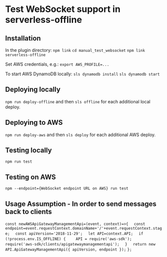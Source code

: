 # Test WebSocket support in serverless-offline

## Installation

In the plugin directory:
`npm link`
`cd manual_test_websocket`
`npm link serverless-offline`

Set AWS credentials, e.g.:
`export AWS_PROFILE=...`

To start AWS DynamoDB locally:
`sls dynamodb install`
`sls dynamodb start`


## Deploying locally

`npm run deploy-offline` and then `sls offline` for each additional local deploy.


## Deploying to AWS

`npm run deploy-aws` and then `sls deploy` for each additional AWS deploy.


## Testing locally

`npm run test`


## Testing on AWS

`npm --endpoint={WebSocket endpoint URL on AWS} run test`


## Usage Assumption - In order to send messages back to clients
`const newAWSApiGatewayManagementApi=(event, context)=>{`
`  const endpoint=event.requestContext.domainName+'/'+event.requestContext.stage;`
`  const apiVersion='2018-11-29';`
`  let API=context.API;`
`  if (!process.env.IS_OFFLINE) {`
`    API = require('aws-sdk');`
`    require('aws-sdk/clients/apigatewaymanagementapi');`
`  }`
`  return new API.ApiGatewayManagementApi({ apiVersion, endpoint });`
`};`



